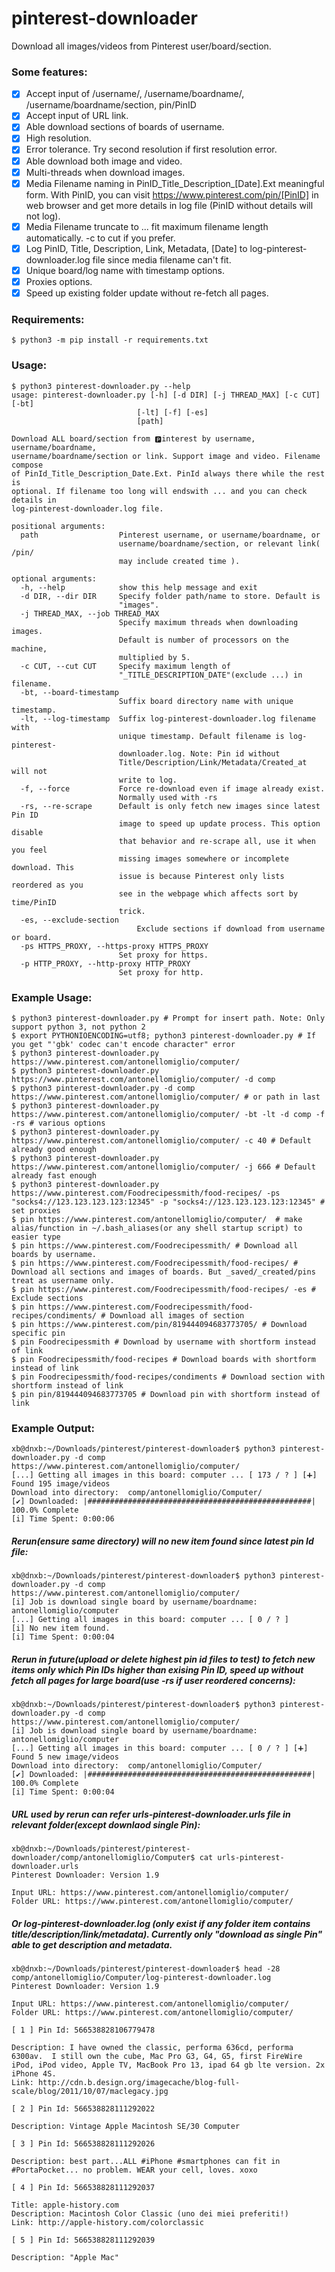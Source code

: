 # pinterest-downloader
Download all images/videos from Pinterest user/board/section.

### Some features:

- [x] Accept input of /username/, /username/boardname/, /username/boardname/section, pin/PinID 
- [x] Accept input of URL link. 
- [x] Able download sections of boards of username. 
- [x] High resolution. 
- [x] Error tolerance. Try second resolution if first resolution error. 
- [x] Able download both image and video. 
- [x] Multi-threads when download images. 
- [x] Media Filename naming in PinID_Title_Description_[Date].Ext meaningful form. With PinID, you can visit https://www.pinterest.com/pin/[PinID] in web browser and get more details in log file (PinID without details will not log). 
- [x] Media Filename truncate to ... fit maximum filename length automatically. -c to cut if you prefer. 
- [x] Log PinID, Title, Description, Link, Metadata, [Date] to log-pinterest-downloader.log file since media filename can't fit. 
- [x] Unique board/log name with timestamp options. 
- [x] Proxies options. 
- [x] Speed up existing folder update without re-fetch all pages. 

### Requirements:

    $ python3 -m pip install -r requirements.txt 

### Usage:

    $ python3 pinterest-downloader.py --help
    usage: pinterest-downloader.py [-h] [-d DIR] [-j THREAD_MAX] [-c CUT] [-bt]
                                [-lt] [-f] [-es]
                                [path]

    Download ALL board/section from 🅿️interest by username, username/boardname,
    username/boardname/section or link. Support image and video. Filename compose
    of PinId_Title_Description_Date.Ext. PinId always there while the rest is
    optional. If filename too long will endswith ... and you can check details in
    log-pinterest-downloader.log file.

    positional arguments:
      path                  Pinterest username, or username/boardname, or
                            username/boardname/section, or relevant link( /pin/
                            may include created time ).
    
    optional arguments:
      -h, --help            show this help message and exit
      -d DIR, --dir DIR     Specify folder path/name to store. Default is
                            "images".
      -j THREAD_MAX, --job THREAD_MAX
                            Specify maximum threads when downloading images.
                            Default is number of processors on the machine,
                            multiplied by 5.
      -c CUT, --cut CUT     Specify maximum length of
                            "_TITLE_DESCRIPTION_DATE"(exclude ...) in filename.
      -bt, --board-timestamp
                            Suffix board directory name with unique timestamp.
      -lt, --log-timestamp  Suffix log-pinterest-downloader.log filename with
                            unique timestamp. Default filename is log-pinterest-
                            downloader.log. Note: Pin id without
                            Title/Description/Link/Metadata/Created_at will not
                            write to log.
      -f, --force           Force re-download even if image already exist.
                            Normally used with -rs
      -rs, --re-scrape      Default is only fetch new images since latest Pin ID
                            image to speed up update process. This option disable
                            that behavior and re-scrape all, use it when you feel
                            missing images somewhere or incomplete download. This
                            issue is because Pinterest only lists reordered as you
                            see in the webpage which affects sort by time/PinID
                            trick.
      -es, --exclude-section
                                Exclude sections if download from username or board.
      -ps HTTPS_PROXY, --https-proxy HTTPS_PROXY
                            Set proxy for https.
      -p HTTP_PROXY, --http-proxy HTTP_PROXY
                            Set proxy for http.

### Example Usage:
    $ python3 pinterest-downloader.py # Prompt for insert path. Note: Only support python 3, not python 2
    $ export PYTHONIOENCODING=utf8; python3 pinterest-downloader.py # If you get "'gbk' codec can't encode character" error
    $ python3 pinterest-downloader.py https://www.pinterest.com/antonellomiglio/computer/ 
    $ python3 pinterest-downloader.py https://www.pinterest.com/antonellomiglio/computer/ -d comp
    $ python3 pinterest-downloader.py -d comp https://www.pinterest.com/antonellomiglio/computer/ # or path in last
    $ python3 pinterest-downloader.py https://www.pinterest.com/antonellomiglio/computer/ -bt -lt -d comp -f -rs # various options
    $ python3 pinterest-downloader.py https://www.pinterest.com/antonellomiglio/computer/ -c 40 # Default already good enough
    $ python3 pinterest-downloader.py https://www.pinterest.com/antonellomiglio/computer/ -j 666 # Default already fast enough
    $ python3 pinterest-downloader.py https://www.pinterest.com/Foodrecipessmith/food-recipes/ -ps "socks4://123.123.123.123:12345" -p "socks4://123.123.123.123:12345" # set proxies
    $ pin https://www.pinterest.com/antonellomiglio/computer/  # make alias/function in ~/.bash_aliases(or any shell startup script) to easier type
    $ pin https://www.pinterest.com/Foodrecipessmith/ # Download all boards by username.
    $ pin https://www.pinterest.com/Foodrecipessmith/food-recipes/ # Download all sections and images of boards. But _saved/_created/pins treat as username only.
    $ pin https://www.pinterest.com/Foodrecipessmith/food-recipes/ -es # Exclude sections
    $ pin https://www.pinterest.com/Foodrecipessmith/food-recipes/condiments/ # Download all images of section
    $ pin https://www.pinterest.com/pin/819444094683773705/ # Download specific pin
    $ pin Foodrecipessmith # Download by username with shortform instead of link
    $ pin Foodrecipessmith/food-recipes # Download boards with shortform instead of link
    $ pin Foodrecipessmith/food-recipes/condiments # Download section with shortform instead of link
    $ pin pin/819444094683773705 # Download pin with shortform instead of link

### Example Output:
    xb@dnxb:~/Downloads/pinterest/pinterest-downloader$ python3 pinterest-downloader.py -d comp https://www.pinterest.com/antonellomiglio/computer/ 
    [...] Getting all images in this board: computer ... [ 173 / ? ] [➕] Found 195 image/videos
    Download into directory:  comp/antonellomiglio/Computer/
    [✔] Downloaded: |##################################################| 100.0% Complete   
    [i] Time Spent: 0:00:06

##### Rerun(ensure same directory) will no new item found since latest pin Id file:
    xb@dnxb:~/Downloads/pinterest/pinterest-downloader$ python3 pinterest-downloader.py -d comp https://www.pinterest.com/antonellomiglio/computer/
    [i] Job is download single board by username/boardname: antonellomiglio/computer
    [...] Getting all images in this board: computer ... [ 0 / ? ]
    [i] No new item found.
    [i] Time Spent: 0:00:04

##### Rerun in future(upload or delete highest pin id files to test) to fetch new items only which Pin IDs higher than exising Pin ID, speed up without fetch all pages for large board(use -rs if user reordered concerns):
    xb@dnxb:~/Downloads/pinterest/pinterest-downloader$ python3 pinterest-downloader.py -d comp https://www.pinterest.com/antonellomiglio/computer/
    [i] Job is download single board by username/boardname: antonellomiglio/computer
    [...] Getting all images in this board: computer ... [ 0 / ? ] [➕] Found 5 new image/videos
    Download into directory:  comp/antonellomiglio/Computer/
    [✔] Downloaded: |##################################################| 100.0% Complete   
    [i] Time Spent: 0:00:04

##### URL used by rerun can refer urls-pinterest-downloader.urls file in relevant folder(except downlaod single Pin):
    xb@dnxb:~/Downloads/pinterest/pinterest-downloader/comp/antonellomiglio/Computer$ cat urls-pinterest-downloader.urls 
    Pinterest Downloader: Version 1.9

    Input URL: https://www.pinterest.com/antonellomiglio/computer/
    Folder URL: https://www.pinterest.com/antonellomiglio/computer/

##### Or log-pinterest-downloader.log (only exist if any folder item contains title/description/link/metadata). Currently only "download as single Pin" able to get description and metadata.
    xb@dnxb:~/Downloads/pinterest/pinterest-downloader$ head -28 comp/antonellomiglio/Computer/log-pinterest-downloader.log 
    Pinterest Downloader: Version 1.9

    Input URL: https://www.pinterest.com/antonellomiglio/computer/
    Folder URL: https://www.pinterest.com/antonellomiglio/computer/

    [ 1 ] Pin Id: 566538828106779478

    Description: I have owned the classic, performa 636cd, performa 6300av.  I still own the cube, Mac Pro G3, G4, G5, first FireWire iPod, iPod video, Apple TV, MacBook Pro 13, ipad 64 gb lte version. 2x iPhone 4S.
    Link: http://cdn.b.design.org/imagecache/blog-full-scale/blog/2011/10/07/maclegacy.jpg

    [ 2 ] Pin Id: 566538828111292022

    Description: Vintage Apple Macintosh SE/30 Computer

    [ 3 ] Pin Id: 566538828111292026

    Description: best part...ALL #iPhone #smartphones can fit in #PortaPocket... no problem. WEAR your cell, loves. xoxo

    [ 4 ] Pin Id: 566538828111292037

    Title: apple-history.com
    Description: Macintosh Color Classic (uno dei miei preferiti!)
    Link: http://apple-history.com/colorclassic

    [ 5 ] Pin Id: 566538828111292039

    Description: "Apple Mac"